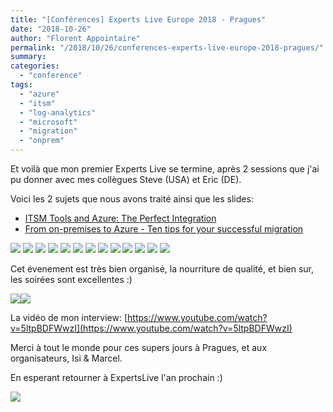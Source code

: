 ```yaml
---
title: "[Conférences] Experts Live Europe 2018 - Pragues"
date: "2018-10-26"
author: "Florent Appointaire"
permalink: "/2018/10/26/conferences-experts-live-europe-2018-pragues/"
summary:
categories: 
  - "conference"
tags: 
  - "azure"
  - "itsm"
  - "log-analytics"
  - "microsoft"
  - "migration"
  - "onprem"
---
```

Et voilà que mon premier Experts Live se termine, après 2 sessions que j'ai pu donner avec mes collègues Steve (USA) et Eric (DE).

Voici les 2 sujets que nous avons traité ainsi que les slides:

- [ITSM Tools and Azure: The Perfect Integration](https://cloudyjourney.fr/wp-content/uploads/2018/10/ITSM_Azure.pdf)
- [From on-premises to Azure - Ten tips for your successful migration](https://cloudyjourney.fr/wp-content/uploads/2018/10/OnPrem_To_Azure.pdf)

[![](https://cloudyjourney.fr/wp-content/uploads/2018/10/IMG_3279-e1540544676867.jpg)](https://cloudyjourney.fr/wp-content/uploads/2018/10/IMG_3279.jpg)
[![](https://cloudyjourney.fr/wp-content/uploads/2018/10/IMG_3283.jpg)](https://cloudyjourney.fr/wp-content/uploads/2018/10/IMG_3283.jpg) 
[![](https://cloudyjourney.fr/wp-content/uploads/2018/10/IMG_3286.jpg)](https://cloudyjourney.fr/wp-content/uploads/2018/10/IMG_3286.jpg)
[![](https://cloudyjourney.fr/wp-content/uploads/2018/10/ELEU18_02.jpg)](https://cloudyjourney.fr/wp-content/uploads/2018/10/ELEU18_02.jpg)
[![](https://cloudyjourney.fr/wp-content/uploads/2018/10/ELEU18_05.jpg)](https://cloudyjourney.fr/wp-content/uploads/2018/10/ELEU18_05.jpg) 
[![](https://cloudyjourney.fr/wp-content/uploads/2018/10/ELEU18_06.jpg)](https://cloudyjourney.fr/wp-content/uploads/2018/10/ELEU18_06.jpg)
[![](https://cloudyjourney.fr/wp-content/uploads/2018/10/IMG_3306-e1540544695421.jpg)](https://cloudyjourney.fr/wp-content/uploads/2018/10/IMG_3306.jpg) 
[![](https://cloudyjourney.fr/wp-content/uploads/2018/10/IMG_3308.jpg)](https://cloudyjourney.fr/wp-content/uploads/2018/10/IMG_3308.jpg) 
[![](https://cloudyjourney.fr/wp-content/uploads/2018/10/IMG_3309.jpg)](https://cloudyjourney.fr/wp-content/uploads/2018/10/IMG_3309.jpg) 
[![](https://cloudyjourney.fr/wp-content/uploads/2018/10/IMG_3310.jpg)](https://cloudyjourney.fr/wp-content/uploads/2018/10/IMG_3310.jpg)
[![](https://cloudyjourney.fr/wp-content/uploads/2018/10/PWAP6226.jpg)](https://cloudyjourney.fr/wp-content/uploads/2018/10/PWAP6226.jpg)
[![](https://cloudyjourney.fr/wp-content/uploads/2018/10/ELEU18_03.jpg)](https://cloudyjourney.fr/wp-content/uploads/2018/10/ELEU18_03.jpg) 
[![](https://cloudyjourney.fr/wp-content/uploads/2018/10/ELEU18_04.jpg)](https://cloudyjourney.fr/wp-content/uploads/2018/10/ELEU18_04.jpg)

Cet évenement est très bien organisé, la nourriture de qualité, et bien sur, les soirées sont excellentes :)

[![](https://cloudyjourney.fr/wp-content/uploads/2018/10/IMG_3271-e1540544856333.jpg)](https://cloudyjourney.fr/wp-content/uploads/2018/10/IMG_3271.jpg)[![](https://cloudyjourney.fr/wp-content/uploads/2018/10/ELEU18_01.jpg)](https://cloudyjourney.fr/wp-content/uploads/2018/10/ELEU18_01.jpg)

La vidéo de mon interview: [https://www.youtube.com/watch?v=5ltpBDFWwzI](https://www.youtube.com/watch?v=5ltpBDFWwzI)

Merci à tout le monde pour ces supers jours à Pragues, et aux organisateurs, Isi & Marcel.

En esperant retourner à ExpertsLive l'an prochain :)

[![](https://cloudyjourney.fr/wp-content/uploads/2018/06/Experts_live_logo.jpg)](https://cloudyjourney.fr/wp-content/uploads/2018/06/Experts_live_logo.jpg)
